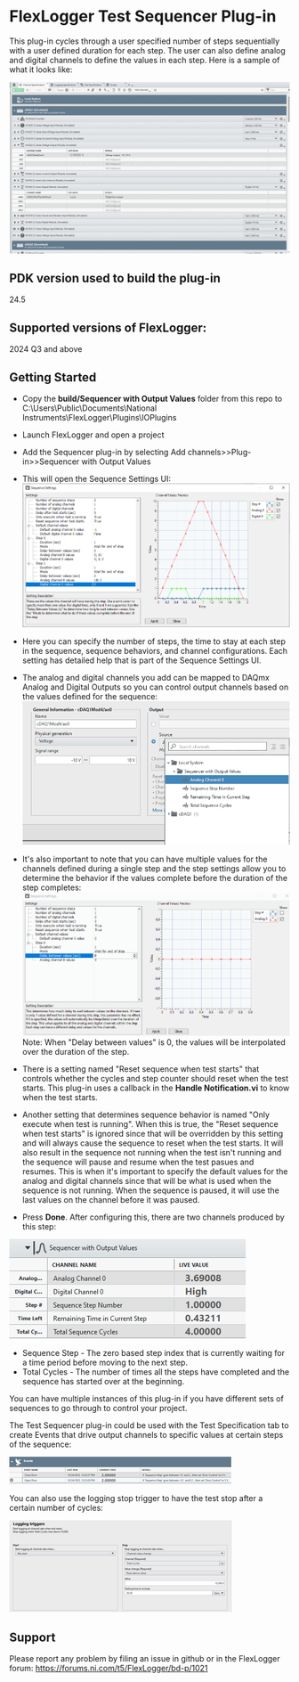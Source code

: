 # FlexLogger Test Sequencer Plug-in

This plug-in cycles through a user specified number of steps sequentially with a user defined duration for each step. The user can also define analog and digital channels to define the values in each step. Here is a sample of what it looks like:

![Test Sequencer](./Sequencer.gif)

## PDK version used to build the plug-in

24.5

## Supported versions of FlexLogger:

2024 Q3 and above

## Getting Started

- Copy the **build/Sequencer with Output Values** folder from this repo to C:\Users\Public\Documents\National Instruments\FlexLogger\Plugins\IOPlugins
- Launch FlexLogger and open a project
- Add the Sequencer plug-in by selecting Add channels>>Plug-in>>Sequencer with Output Values
- This will open the Sequence Settings UI:
![Sequence Settings](./Settings.png)

- Here you can specify the number of steps, the time to stay at each step in the sequence, sequence behaviors, and channel configurations. Each setting has detailed help that is part of the Sequence Settings UI.
- The analog and digital channels you add can be mapped to DAQmx Analog and Digital Outputs so you can control output channels based on the values defined for the sequence:
![Map to DAQmx](./MapDaqmxChannels.png)

- It's also important to note that you can have multiple values for the channels defined during a single step and the step settings allow you to determine the behavior if the values complete before the duration of the step completes:
![Multiple Channel Values](./MultipleChannelValues.gif)
Note: When "Delay between values" is 0, the values will be interpolated over the duration of the step.

- There is a setting named "Reset sequence when test starts" that controls whether the cycles and step counter should reset when the test starts. This plug-in uses a callback in the **Handle Notification.vi** to know when the test starts.

- Another setting that determines sequence behavior is named "Only execute when test is running". When this is true, the "Reset sequence when test starts" is ignored since that will be overridden by this setting and will always cause the sequence to reset when the test starts. It will also result in the sequence not running when the test isn't running and the sequence will pause and resume when the test pasues and resumes. This is when it's important to specify the default values for the analog and digital channels since that will be what is used when the sequence is not running. When the sequence is paused, it will use the last values on the channel before it was paused. 



- Press **Done**. After configuring this, there are two channels produced by this step:

![Channels](./Channels.png)
- Sequence Step - The zero based step index that is currently waiting for a time period before moving to the next step.
- Total Cycles - The number of times all the steps have completed and the sequence has started over at the beginning.

You can have multiple instances of this plug-in if you have different sets of sequences to go through to control your project.

The Test Sequencer plug-in could be used with the Test Specification tab to create Events that drive output channels to specific values at certain steps of the sequence:

![Drive outputs based on Sequence step](DriveOutputsBasedOnEvents.png)

You can also use the logging stop trigger to have the test stop after a certain number of cycles:

![Stop Test](./StopTestAfterNumberOfCycles.png)  

## Support

Please report any problem by filing an issue in github or in the FlexLogger forum:
https://forums.ni.com/t5/FlexLogger/bd-p/1021
